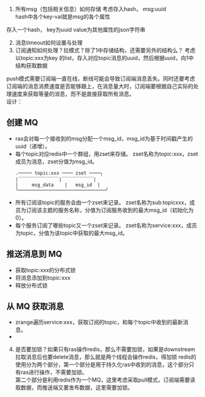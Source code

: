 1.  所有msg（包括相关信息）如何存储
    考虑存入hash， msg:uuid  
    hash中各个key-val就是msg的各个属性  

存入一个hash， key为uuid value为其他属性的json字符串

2.  消息timeout如何设置与处理
3.  订阅通知如何处理？拉模式？除了1中存储结构，还需要另外的结构么？
    考虑以topic:xxx为key 的list，存入对应topic消息的uuid，然后根据uuid，向1中结构获取数据

push模式需要订阅端一直在线，断线可能会导致订阅端消息丢失。同时还要考虑订阅端的消息消费速度是否能够跟上，在消息量大时，订阅端要根据自己实际的处理速度来获取等量的消息，而不是直接获取所有消息。  
设计：

## 创建 MQ

-   ras会对每一个接收到的msg分配一个msg_id，msg_id为基于时间戳产生的uuid（递增）。
-   每个topic对应redis中一个群组，用zset来存储。
    zset名称为topic:xxx，zset成员为消息，zset分值为msg_id。
    ```
    .───── topic:xxx ──── zset ────╮
    |￣￣￣￣￣￣￣￣￣|￣￣￣￣￣￣￣|
    |     msg_data    |   msg_id  |
    ╰────────────────────────────────╯
    ```
-   所有订阅该topic的服务会由一个zset来记录。
    zset名称为sub:topicxxx，成员为订阅该主题的服务名称，分值为订阅服务收到的最大msg_id（初始化为0）。
-   每个服务订阅了哪些topic又一个zset来记录。
    zset名称为service:xxx，成员为topic，分值为该topic中获取的最大msg_id。

## 推送消息到 MQ

-   获取topic:xxx的分布式锁
-   将消息添加到topic:xxx
-   释放分布式锁

## 从 MQ 获取消息

-   zrange遍历service:xxx，获取订阅的topic，和每个topic中收到的最新消息。
-   

4.  是否要加锁？如果只有ras操作redis，那么不需要加锁，如果是downstream拉取消息后也要delete消息，那么就是两个线程会操作redis，得加锁
redis的使用分为两个部分，第一个部分是用于持久化ras中收到的消息，这个部分只有ras进行操作，不需要加锁。    
第二个部分是利用redis作为一个MQ，这里考虑采取pull模式，订阅端需要读取数据，而推送端又要发布数据，这里需要加锁。
